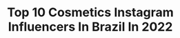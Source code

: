 ---
title: Top 10 Cosmetics Instagram Influencers In Brazil In 2022
description: >-
  Find top cosmetics Instagram influencers in Brazil in 2022. Most popular hashtags: #makeup #make #maquiagem #makeuptutorial.
platform: Instagram
hits: 389
text_top: Discover the best Instagram influencers on inBeat.
text_bottom: Our database has 389 Instagram influencers like this in Brazil for you to connect with.
profiles:
  - username: "micaellabergamini"
    fullname: >-
      Mica
    bio: >-
      Josué 1:9. Fashion | Lifestyle | Healthylife | Cosmetics ✨ Farmacêutica. @famibeautycosmetics
    location: "Brazil"
    followers: 23458
    engagement: 289
    commentsToLikes: 0.409520
    id: ck6u8no0hsmpb0j718tz2rte2
    verified: false
    hashtags: "#toes, #praiadorosa, #praiadorosasc, #santacata"
  - username: "amandacrystinaoficial"
    fullname: >-
      AMANDA  CRYSTINA
    bio: >-
      📍Estétic & Cosmétic • Modelo | 26 anos | Aquariana ➠ Parcerias e Divulgações direct📲 • Blessed, Good vibes |Espalhe AMOR 🐕🏋️‍♀️👯💄📸🍷☕🎼🚢✈️
    location: "Brazil"
    followers: 9895
    engagement: 1885
    commentsToLikes: 0.038908
    id: ckaozd50ylca60i78lhr94n1c
    verified: false
    hashtags: "#beautiful, #bh, #brasil, #usa"
  - username: "noemi_salazar13"
    fullname: >-
      Noemi Salazar
    bio: >-
      📸 Instagramer 💌Contacto: infonoemisalazar@gmail.com 💄Mi marca :@noemisalazar_cosmetics 👇🏾COMPRA MIS COSMÉTICOS 👇🏾
    location: "Brazil"
    followers: 801226
    engagement: 420
    commentsToLikes: 0.062134
    id: ck5q9nborbzle0i111qcvhstw
    verified: true
    hashtags: "#instagood, #outfits, #photography, #moda"
  - username: "cosmeasia"
    fullname: >-
      
    bio: >-
      Cosmetics news from Japan and Korea (I do NOT sell any product at all). As novidades cosméticas do Japão e Coreia (perfil NÃO comercial).
    location: "Brazil"
    followers: 88662
    engagement: 73
    commentsToLikes: 0.026616
    id: ck135vsno3h8t0i19ejoraktb
    verified: false
    hashtags: "#maquiagem, #cleansingbalm, #novosprodutos, #skincare"
  - username: "darknifica"
    fullname: >-
      𝘿𝙖𝙧𝙠𝙣í𝙛𝙞𝙘𝙖
    bio: >-
      ▪️𝙈𝙞𝙘𝙝𝙚𝙡𝙡𝙮 𝘼𝙡𝙫𝙚𝙨 ▪️Cɑsɑdɑ: @thiagofwalter ▪️Photographer / Videomaker / Hairstylist / Makeup ▪️Social Media @antoniocarlosejocafi @violoesdoforte
    location: "Brazil"
    followers: 19275
    engagement: 381
    commentsToLikes: 0.100267
    id: ck8t9hiu1o3zf0j784s7rd97u
    verified: false
    hashtags: "#halloween, #cronogramacapilar, #darknifica, #mulher"
  - username: "kenzo_mud"
    fullname: >-
      Kenzo MUD
    bio: >-
      🌈Artistic Makeup Master🌈 ✨Cursos / Workshop Pro ✨Parceria via direct ou e-mail ✨São Paulo - SP
    location: "Brazil"
    followers: 15553
    engagement: 853
    commentsToLikes: 0.047872
    id: ck9hcoc2umb2s0j788bvcw10e
    verified: false
    hashtags: ""
  - username: "allana.alveess"
    fullname: >-
      ALLANA ALVES, 19, BA ♡
    bio: >-
      Deixa ir, pra vir...🦋 makeup | beauty | lifestyle Perfil profissional: @makeupallanaa_
    location: "Brazil"
    followers: 13226
    engagement: 1226
    commentsToLikes: 0.020239
    id: ck8t4tppv7x4r0j7803dy08fd
    verified: false
    hashtags: "#mascara, #modabrasil, #moda, #susent"
  - username: "camaracristiano"
    fullname: >-
      C R I S T I A N O  C Â M A R A
    bio: >-
      💄 Maquiador @jackhairdesigner 🎓 Leticia de Paula 🎓 Vult ✨ Curso Profissional e Automaquiagem 📱 Agendamentos: (68) 99971-3869 🌍 Brasil - Ac
    location: "Brazil"
    followers: 16596
    engagement: 352
    commentsToLikes: 0.672621
    id: ck6u7z0uvohhg0j71ytjtejql
    verified: false
    hashtags: "#desceproplaychallenge, #makeup, #tutstutschallenge, #cosmetic"
  - username: "dra.karinecrawford"
    fullname: >-
      DRA. KARINE CRAWFORD
    bio: >-
      Pós graduada em estética odontológica, prótese e especialista em implantodontia. Belo Horizonte-MG. Telefone: (31) 31436633
    location: "Brazil"
    followers: 32649
    engagement: 217
    commentsToLikes: 0.033520
    id: ck9haq34jdlw00j78tp8r6e8t
    verified: false
    hashtags: "#bykarinecrawford, #empressdirectivoclar, #estetica, #clareamento"
  - username: "euleocosta"
    fullname: >-
      Leonardo Costa
    bio: >-
      📍| Ceará /Brazil ✨| Lifestyle | Orgulho 🏳‍🌈 🙈| A vida é sua meu amor
    location: "Brazil"
    followers: 6415
    engagement: 804
    commentsToLikes: 0.021845
    id: ck9hbhmtjgvbs0j78io8jmwqr
    verified: false
    hashtags: "#explore, #makeuplook, #undiscovered, #makeupgoals"
---